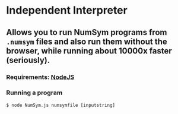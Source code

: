 # Independent Interpreter
## Allows you to run NumSym programs from `.numsym` files and also run them without the browser, while running about 10000x faster (seriously).

### Requirements: [NodeJS](https://nodejs.org/en/download/)

### Running a program
```shell
$ node NumSym.js numsymfile [inputstring]
```